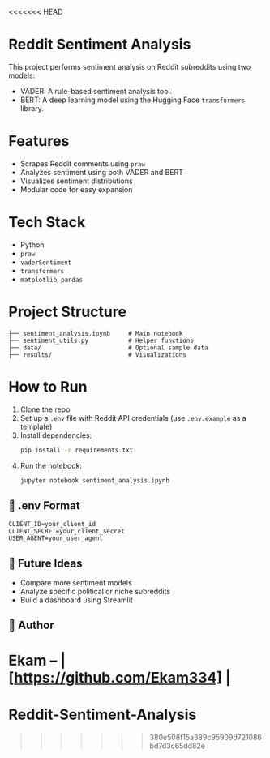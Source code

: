 <<<<<<< HEAD
# Reddit Sentiment Analysis

This project performs sentiment analysis on Reddit subreddits using two models:
- VADER: A rule-based sentiment analysis tool.
- BERT: A deep learning model using the Hugging Face `transformers` library.

# Features
- Scrapes Reddit comments using `praw`
- Analyzes sentiment using both VADER and BERT
- Visualizes sentiment distributions
- Modular code for easy expansion


# Tech Stack
- Python
- `praw`
- `vaderSentiment`
- `transformers`
- `matplotlib`, `pandas`

# Project Structure
```
├── sentiment_analysis.ipynb     # Main notebook
├── sentiment_utils.py           # Helper functions
├── data/                        # Optional sample data
├── results/                     # Visualizations
```

# How to Run
1. Clone the repo
2. Set up a `.env` file with Reddit API credentials (use `.env.example` as a template)
3. Install dependencies:
    ```bash
    pip install -r requirements.txt
    ```
4. Run the notebook:
    ```bash
    jupyter notebook sentiment_analysis.ipynb
    ```

## 🔐 .env Format
```env
CLIENT_ID=your_client_id
CLIENT_SECRET=your_client_secret
USER_AGENT=your_user_agent
```

## 🧪 Future Ideas
- Compare more sentiment models
- Analyze specific political or niche subreddits
- Build a dashboard using Streamlit

## 📌 Author
Ekam –  | [https://github.com/Ekam334] |
=======
# Reddit-Sentiment-Analysis
>>>>>>> 380e508f15a389c95909d721086bd7d3c65dd82e
